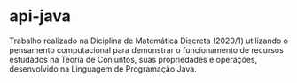 # api-java

Trabalho realizado na Diciplina de Matemática Discreta (2020/1) utilizando o pensamento computacional para demonstrar o funcionamento 
de recursos estudados na Teoria de Conjuntos, suas propriedades e operações, desenvolvido na Linguagem de Programação Java.
